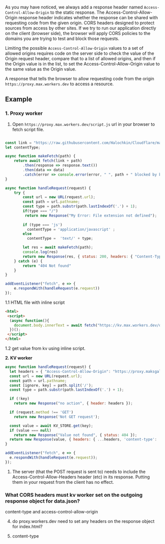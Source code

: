 





As you may have noticed, we always add a response header named `Access-Control-Allow-Origin` to the static response. The Access-Control-Allow-Origin response header indicates whether the response can be shared with requesting code from the given origin. CORS headers designed to protect sources from access by other sites. If we try to run our application directly on the client (browser side), the browser will apply CORS policies to the domains you are trying to test and block those requests. 


Limiting the possible `Access-Control-Allow-Origin` values to a set of allowed origins requires code on the server side to check the value of the Origin request header, compare that to a list of allowed origins, and then if the Origin value is in the list, to set the Access-Control-Allow-Origin value to the same value as the Origin value.


A response that tells the browser to allow requesting code from the origin `https://proxy.max.workers.dev` to access a resource.



## Example

### **1. Proxy worker**

1. Open `https://proxy.max.workers.dev/script.js` url in your browser to fetch script file. 

```javascript

const link = "https://raw.githubusercontent.com/Halochkin/Cloudflare/master/StateManagement(TypingRacerApp)/demo/";
let contentType;

async function makeFetch(path) {
    return await fetch(link + path)
        .then(response => response.text())
        .then(data => data)
        .catch(error => console.error(error, " ", path + " blocked by brwoser"))
}

async function handleRequest(request) {
    try {
        const url = new URL(request.url);
        const path = url.pathname;
        const type = path.substr(path.lastIndexOf('.') + 1);
        if(type === "/")
         return new Response("My Error: File extension not defined");
     
        if (type === 'js')
          contentType = 'application/javascript' ;
        else
          contentType =  'text/' + type;

        let res = await makeFetch(path);
        console.log(res)
        return new Response(res, { status: 200, headers: { "Content-Type": contentType} });
    } catch (e) {
        return "404 Not found"
    }
}

addEventListener("fetch", e => {
    e.respondWith(handleRequest(e.request))
});
```

 1.1 HTML file with inline script 
```html
<html>
 <script>
  (async function(){
    document.body.innerText = await fetch("https://kv.max.workers.dev/data.json").then(response=> response.json()).then(data=> data);
  })();
 </script>
</html>
```

1.2 get value from kv using inline script.



**2. KV worker**
```javascript
async function handleRequest(request) {
  let headers = { "Access-Control-Allow-Origin": "https://proxy.maksgalochkin2.workers.dev" };
  const url = new URL(request.url);
  const path = url.pathname;
  const [ignore, key] = path.split('/');
  const type = path.substr(path.lastIndexOf('.') + 1);

  if (!key)
    return new Response("no action", { header: headers });

  if (request.method !== 'GET')
    return new Response('Not GET request');

  const value = await KV_STORE.get(key);
  if (value === null)
    return new Response("Value not found", { status: 404 });
  return new Response(value, { headers: { ...headers, 'content-type': 'application/' + type } });
}

addEventListener("fetch", e => {
  e.respondWith(handleRequest(e.request));
});
```

1. The server (that the POST request is sent to) needs to include the Access-Control-Allow-Headers header (etc) in its response. Putting them in your request from the client has no effect.

### What CORS headers must kv worker set on the outgoing response object for data.json?

content-type and access-control-allow-origin

4. do proxy.workers.dev need to set any headers on the response object for index.html?

  1. content-type 